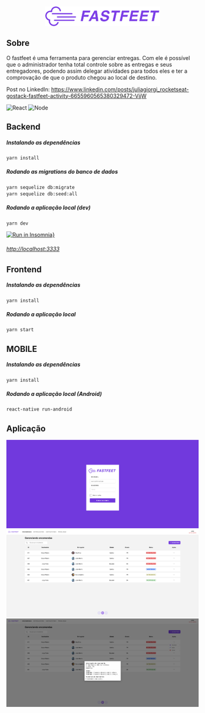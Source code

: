 <br />
<p align="center">
    <img src="https://raw.githubusercontent.com/jugiorgi/FastFeet/master/frontend/src/assets/fastfeet-logo.png" alt="Logo" width="300" >
</p>

## Sobre

O fastfeet é uma ferramenta para gerenciar entregas. Com ele é possível que o administrador tenha total controle sobre as entregas e seus entregadores, podendo assim delegar atividades para todos eles e ter a comprovação de que o produto chegou ao local de destino. 

Post no LinkedIn: https://www.linkedin.com/posts/juliagiorgi_rocketseat-gostack-fastfeet-activity-6655960565380329472-VjjW

<p align="start">
    <img src="https://upload.wikimedia.org/wikipedia/commons/a/a7/React-icon.svg" alt="React" width="50" >
    <img src="https://walde.co/wp-content/uploads/2016/09/nodejs_logo.png" alt="Node" width="34" >
</p>


## Backend


##### Instalando as dependências

```sh
yarn install
```

##### Rodando as migrations do banco de dados

```sh
yarn sequelize db:migrate
yarn sequelize db:seed:all
```

##### Rodando a aplicação local (dev)

```sh
yarn dev
```

[![Run in Insomnia}](https://insomnia.rest/images/run.svg)](https://insomnia.rest/run/?label=FastFeet&uri=https%3A%2F%2Fraw.githubusercontent.com%2Fjugiorgi%2FFastFeet%2Fmaster%2FFastFeet.yaml)

###### [http://localhost:3333](http://localhost:3333)


## Frontend

##### Instalando as dependências

```sh
yarn install
```

##### Rodando a aplicação local 

```sh
yarn start
```

## MOBILE

##### Instalando as dependências

```sh
yarn install
```

##### Rodando a aplicação local (Android)

```sh
react-native run-android
```


## Aplicação

<p align="center">
  <img src="https://raw.githubusercontent.com/jugiorgi/FastFeet/master/frontend/src/assets/preview/login.png" width="800" alt="login">
  <img src="https://raw.githubusercontent.com/jugiorgi/FastFeet/master/frontend/src/assets/preview/orders.png" width="800" alt="orders">
  <img src="https://raw.githubusercontent.com/jugiorgi/FastFeet/master/frontend/src/assets/preview/orders_detail.png" width="800" alt="orders_detail">
</p>
